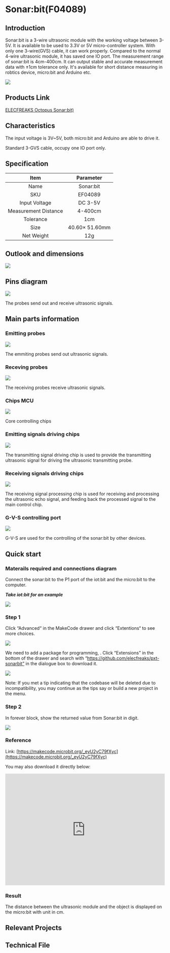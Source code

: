 # Sonar:bit(F04089)

## Introduction

Sonar:bit is a 3-wire ultrasonic module with the working voltage between 3-5V. It is available to be used to 3.3V or 5V micro-controller system. With only one 3-wire(GVS) cable, it can work properly. Compared to the normal 4-wire ultrasonic module, it has saved one IO port. The measurement range of sonar:bit is 4cm-400cm. It can output stable and accurate measurement data with ±1cm tolerance only. It's available for short distance measuring in robtics device, micro:bit and Arduino etc.

![](./images/04089_01.png)

## Products Link

[ELECFREAKS Octopus Sonar:bit)](https://www.elecfreaks.com/sonar-bit-for-micro-bit-ultrasonic-sensor-distance-measuring-3v-5v.html)

## Characteristics 

 The input voltage is 3V~5V, both micro:bit and Arduino are able to drive it.

 Standard 3-GVS cable, occupy one IO port only. 

## Specification


|Item| Parameter |
| :-: | :-: |
|Name| Sonar:bit|
|SKU|EF04089|
|Input Voltage|DC 3-5V|
|Measurement Distance|4-400cm|
|Tolerance|1cm|
|Size |40.60× 51.60mm|
|Net Weight|12g|


## Outlook and dimensions




![](./images/04089_03.png)


## Pins diagram 

![](./images/7E5ECzN.jpg)

The probes send out and receive ultrasonic signals. 

## Main parts information

### Emitting probes

![](./images/T1xDsne.jpg)

The emmiting probes send out ultrasonic signals. 

### Receving probes

![](./images/JxNrz8Q.jpg)

The receiving probes receive ultrasonic signals. 

### Chips MCU

![](./images/2CjnvfP.jpg)

Core controlling chips

### Emitting signals driving chips

![](./images/iOW0IN3.jpg)

The transmitting signal driving chip is used to provide the transmitting ultrasonic signal for driving the ultrasonic transmitting probe.

### Receiving signals driving chips

![](./images/VxEZ5KQ.jpg)

The receiving signal processing chip is used for receiving and processing the ultrasonic echo signal, and feeding back the processed signal to the main control chip.

### G-V-S controlling port 

![](./images/N9yc6Jm.jpg)

G-V-S are used for the controlling of the sonar:bit by other devices. 

## Quick start


### Materails required and connections diagram

 Connect the sonar:bit to the P1 port of the iot:bit and the micro:bit to the computer. 

***Take iot:bit for an example***



![](./images/04089_04.png)


### Step 1
 Click “Advanced“ in the MakeCode drawer and click “Extentions“ to see more choices. 


![](./images/04089_05.png)


We need to add a package for programming, . Click “Extensions” in the bottom of the drawer and search with “https://github.com/elecfreaks/pxt-sonarbit” in the dialogue box to download it.

![](./images/04089_06.png)


Note: If you met a tip indicating that the codebase will be deleted due to incompatibility, you may continue as the tips say or build a new project in the menu.

### Step 2
In forever block, show the returned value from Sonar:bit in digit. 


![](./images/04089_07.png)




### Reference
Link: [https://makecode.microbit.org/_eyU2yC79fXyc](https://makecode.microbit.org/_eyU2yC79fXyc)

You may also download it directly below:

<div style="position:relative;height:0;padding-bottom:70%;overflow:hidden;"><iframe style="position:absolute;top:0;left:0;width:100%;height:100%;" src="https://makecode.microbit.org/#pub:_eyU2yC79fXyc" frameborder="0" sandbox="allow-popups allow-forms allow-scripts allow-same-origin"></iframe></div>  


### Result

 The distance between the ultrasonic module and the object is displayed on the micro:bit with unit in cm.

## Relevant Projects


## Technical File


